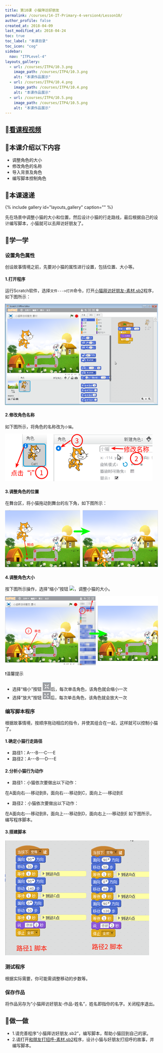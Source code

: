 ```yaml
---
title: 第10课 小猫拜访好朋友 
permalink: /courses/14-IT-Primary-4-version4/Lesson10/
author_profile: false
created_at: 2018-04-09 
last_modified_at: 2018-04-24
toc: true
toc_label: "本课目录"
toc_icon: "cog"
sidebar:
  nav: "ITPLevel-4"
layouts_gallery:
  - url: /courses/ITP4/10.3.png
    image_path: /courses/ITP4/10.3.png
    alt: "本课作品展示"
  - url: /courses/ITP4/10.4.png
    image_path: /courses/ITP4/10.4.png
    alt: "本课作品展示"
  - url: /courses/ITP4/10.5.png
    image_path: /courses/ITP4/10.5.png
    alt: "本课作品展示"
---
```


## :cinema:[看课程视频](http://study.163.com)
## :mega:本课介绍以下内容
- 调整角色的大小
- 修改角色的名称
- 导入背景及角色
- 编写脚本控制角色
## :rainbow:本课速递
{% include gallery id="layouts_gallery" caption="" %}

先在场景中调整小猫的大小和位置，然后设计小猫的行走路线，最后根据自己的设计编写脚本，小猫就可以去拜访好朋友了。
## :electric_plug:学一学
### 设置角色属性
创设故事情境之前，先要对小猫的属性进行设置，包括位置、大小等。
#### 1.打开程序
运行Scratch软件，选择`文件--->打开`命令，打开[小猫拜访好朋友-素材.sb2](/courses/ITP4/小猫拜访好朋友-素材.sb2)程序，如下图所示：

![](/courses/ITP4/10.1.png)
#### 2.修改角色名称
如下图所示，将角色的名称改为`小猫`。

![](/courses/ITP4/10.2.png)
#### 3.调整角色的位置
在舞台区，将小猫拖动到舞台的左下角，如下图所示：

![](/courses/ITP4/10.3.png)

#### 4.调整角色大小
按下图所示操作，选择“缩小”按钮 ![](/course/ITP4/10.4.1.png)，调整小猫的大小。

![](/courses/ITP4/10.4.png)

:heavy_exclamation_mark:温馨提示
- 选择“缩小”按钮 ![](/courses/ITP4/10.4.1.png)后，每次单击角色，该角色就会缩小一次
- 选择“放大”按钮 ![](/courses/ITP4/10.4.2.png)后，每次单击角色，该角色就会放大一次

### 编写脚本程序
根据故事情境，按顺序拖动相应的指令，并使其组合在一起，这样就可以控制小猫了。
#### 1.确定小猫行走路径
- 路径1：A---B---C---E
- 路径2：A---B---D---E
#### 2.分析小猫行为动作
- 路径1：小猫依次要做出以下动作：

在A面向右---移动到B，面向右---移动到C，面向上---移动到E

- 路径2：小猫依次要做出以下动作：

在A面向右---移动到B，面向上---移动到D，面向右上---移动到E
如下图所示，编写程序脚本。

#### 3.搭建脚本

![](/courses/ITP4/10.5.png)
### 测试程序
根据实际需要，你可能需调整移动的步数等。

### 保存作品
将作品另存为“小猫拜访好朋友-作品-姓名”，姓名即指你的名字。关闭程序退出。

## :pencil:做一做
- 1.请完善程序“小猫拜访好朋友.sb2”，编写脚本，帮助小猫回到自己的家。
- 2.请打开[和朋友打招呼-素材.sb2](/courses/ITP4/和朋友打招呼-素材.sb2)程序，设计小猫与好朋友打招呼的故事，并编写脚本。
